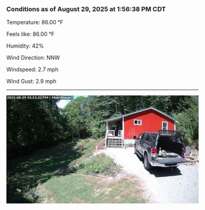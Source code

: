 ### Conditions as of August 29, 2025 at 1:56:38 PM CDT 

Temperature: 86.00 &deg;F

Feels like: 86.00 &deg;F

Humidity: 42%

Wind Direction: NNW

Windspeed: 2.7 mph

Wind Gust: 2.9 mph

---

<img src="./images/latest.jpeg"/>

